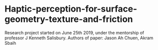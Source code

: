 # Haptic-perception-for-surface-geometry-texture-and-friction

Research project started on June 25th 2019, under the mentorship of professor J Kenneth Salisbury.
Authors of paper: Jason Ah Chuen, Akram Sbaih
